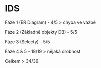 # IDS
Fáze 1 (ER Diagram) - 4/5 > chyba ve vazbě

Fáze 2 (Základně objekty DB) - 5/5

Fáze 3 (Selecty) - 5/5

Fáze 4 & 5 - 18/19 > nějaká drobnost

Celkem > 34/36
